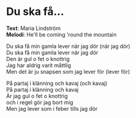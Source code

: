 # Du ska få...

**Text**: Maria Lindström  
**Melodi**: He'll be coming 'round the mountain

Du ska få min gamla lever när jag dör (när jag dör)  
Du ska få min gamla lever när jag dör  
Den är gul o fet o knottrig  
Jag har aldrig varit måttlig  
Men det är ju snapsen som jag lever för (lever för)  

På partaj i klänning och kavaj (och kavaj)  
På partaj i klänning och kavaj  
Är jag gul o fet o knottrig  
och i regel gör jag bort mig  
Men jag lever som i feber tills jag dör  
